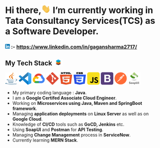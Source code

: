 # Hi there,<img src="https://raw.githubusercontent.com/ABSphreak/ABSphreak/master/gifs/Hi.gif" width="30px"> I’m currently working in Tata Consultancy Services(TCS) as a Software Developer. 
### <img src="images\linkedin.png" alt="java" width="15" height="15"/> :- https://www.linkedin.com/in/gagansharma2717/

## My Tech Stack <img src="images\tech_stack.png" alt="tech-stack" width="30" height="20"/>
<p align="left">
  <img src="images\java.png" alt="java" width="40" height="40"/>
  <img src="images\vscode.png" alt="vscode" width="40" height="40"/>
  <img src="images\gcp.png" alt="gcp" width="40" height="40"/>
  <img src="images\git.png" alt="git" width="40" height="40"/>
  <img src="images\html.png" alt="html" width="40" height="40"/>
  <img src="images\css.png" alt="css" width="40" height="40"/>
  <img src="images\javascript.png" alt="javascript" width="40" height="40"/>
  <img src="images\bootstrap.png" alt="bootstrap" width="40" height="40"/>
  <img src="images\postman.png" alt="postman" width="40" height="40"/>
  <img src="images\soapui.png" alt="soapui" width="40" height="40"/>
</p>

<ul>
  <li> My primary coding language : <b>Java</b>.</li>
  <li> I am a <b>Google Certifed Associate Cloud Engineer</b>.</li>
  <li> Working on <b>Microservices using Java, Maven and SpringBoot framework</b>.</li>
  <li> Managing <b>application deployments</b> on <b>Linux Server</b> as well as on <b>Google Cloud</b>.</li>
  <li> Knowledge of <b>CI/CD</b> tools such as <b>GoCD, Jenkins</b> etc.</li>
  <li> Using <b>SoapUI</b> and <b>Postman</b> for <b>API Testing</b>.</li>
  <li> Managing <b>Change Management</b> process in <b>ServiceNow</b>.</li>
  <li> Currently learning <b>MERN Stack</b>.</li> 
</ul>
<!--
**gagansharma2717/gagansharma2717** is a ✨ _special_ ✨ repository because its `README.md` (this file) appears on your GitHub profile.

Here are some ideas to get you started:

- 🔭 I’m currently working on ...
- 🌱 I’m currently learning ...
- 👯 I’m looking to collaborate on ...
- 🤔 I’m looking for help with ...
- 💬 Ask me about ...
- 📫 How to reach me: ...
- 😄 Pronouns: ...
- ⚡ Fun fact: ...
-->
